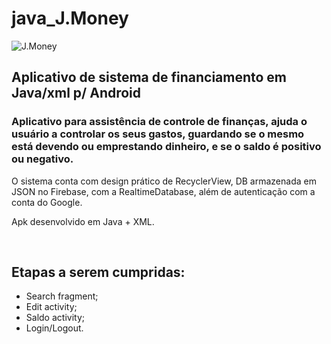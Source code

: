 # java_J.Money
![J.Money](https://66.media.tumblr.com/bba2c1f3205e2e4d68baeed5c38b05f3/tumblr_pswlg4nmkB1xde8wlo1_540.png)
## Aplicativo de sistema de financiamento em Java/xml p/ Android
### Aplicativo para assistência de controle de finanças, ajuda o usuário a controlar os seus gastos, guardando se o mesmo está devendo ou emprestando dinheiro, e se o saldo é positivo ou negativo.
<p>O sistema conta com design prático de RecyclerView, DB armazenada em JSON no Firebase, com a RealtimeDatabase,
 além de autenticação com a conta do Google.</p>
 <p>Apk desenvolvido em Java + XML.</p>
<br>

## Etapas a serem cumpridas:

* Search fragment;
* Edit activity;
* Saldo activity;
* Login/Logout.
